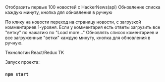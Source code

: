Отобразить первые 100 новостей с HackerNews(api)
Обновление списка каждую минуту, кнопка для обновления в ручную

По клику на новости переход на страницу новости, с загрузкой комментариев 1-уровня.
Если у комментария есть ответы загрузить все "ветку" по нажатию по "Load more..."
Обновлять список коментариев и все загруженные "ветки" каждую минуту, кнопка для обновления в ручную.

Технологии
React/Redux TK

Запуск проекта:

### `npm start`
